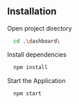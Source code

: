 


## Installation

Open project directory
```bash
  cd .\dashboard\
```
Install dependencies
```bash
  npm install
```
Start the Application
```bash
  npm start
```


